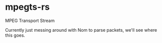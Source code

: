 # mpegts-rs

MPEG Transport Stream

Currently just messing around with Nom to parse packets, we'll see where this goes.
